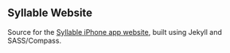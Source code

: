 ## Syllable Website

Source for the [Syllable iPhone app website](http://syllableapp.com), built using Jekyll and SASS/Compass.
